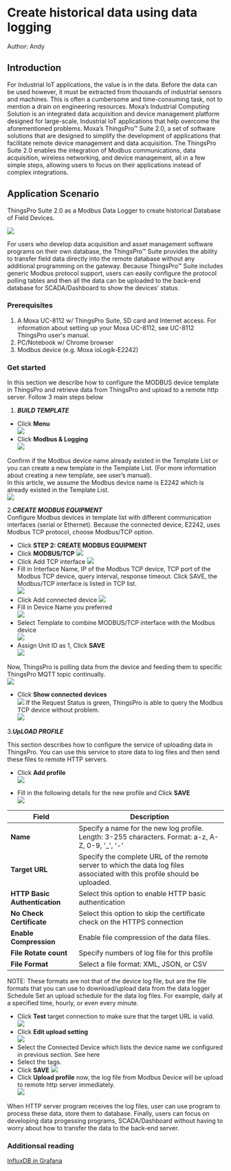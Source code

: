 # Create historical data using data logging

Author: Andy

## Introduction 
For Industrial IoT applications, the value is in the data. Before the data can be used however, it must be extracted from thousands of industrial sensors and machines. This is often a cumbersome and time-consuming task, not to mention a drain on engineering resources. Moxa’s Industrial Computing Solution is an integrated data acquisition and device management platform designed for large-scale, Industrial IoT applications that help overcome the aforementioned problems. Moxa’s ThingsPro™ Suite 2.0, a set of software solutions that are designed to simplify the development of applications that facilitate remote device management and data acquisition. The ThingsPro Suite 2.0 enables the integration of Modbus communications, data acquisition, wireless networking, and device management, all in a few simple steps, allowing users to focus on their applications instead of complex integrations.  

## Application Scenario 
ThingsPro Suite 2.0 as a Modbus Data Logger to create historical Database of Field Devices.

![](img/image001.png)

For users who develop data acquisition and asset management software programs on their own database, the ThingsPro™ Suite provides the ability to transfer field data directly into the remote database without any additional programming on the gateway. Because ThingsPro™ Suite includes generic Modbus protocol support, users can easily configure the protocol polling tables and then all the data can be uploaded to the back-end database for SCADA/Dashboard to show the devices’ status.
  
### Prerequisites 
1. A Moxa UC-8112 w/ ThingsPro Suite, SD card and Internet access. For information about setting up your Moxa UC-8112, see UC-8112 ThingsPro user's manual. 
2. PC/Notebook w/ Chrome browser
3. Modbus device (e.g. Moxa ioLogik-E2242) 
 
### Get started 
In this section we describe how to configure the MODBUS device template in ThingsPro and retrieve data from ThingsPro and upload to a remote http server. Follow 3 main steps below 
1. ***BUILD TEMPLATE***
 - Click **Menu**   
![](img/image002.png)
 - Click **Modbus & Logging**   
![](img/image003.png)

Confirm if the Modbus device name already existed in the Template List or you can create a new template in the Template List. (For more information about creating a new template, see user’s manual).  
In this article, we assume the Modbus device name is E2242 which is already existed in the Template List.   
![](img/image004.png)

2.***CREATE MODBUS EQUIPMENT***    
Configure Modbus devices in template list with different communication interfaces (serial or Ethernet). Because the connected device, E2242, uses Modbus TCP protocol, choose Modbus/TCP option.  
 - Click **STEP 2: CREATE MODBUS EQUIPMENT**
 - Click **MODBUS/TCP**
![](img/image005.png)
 - Click Add TCP interface
![](img/image006.png)
 - Fill in Interface Name, IP of the Modbus TCP device, TCP port of the Modbus TCP device, query interval, response timeout. Click SAVE, the Modbus/TCP interface is listed in TCP list.  
![](img/image007.png)
 - Click Add connected device
![](img/image008.png)
 - Fill in Device Name you preferred  
![](img/image009.png)
 - Select Template to combine MODBUS/TCP interface with the Modbus device   
![](img/image010.png)
 - Assign Unit ID as 1, Click **SAVE**   
![](img/image011.png)

Now, ThingsPro is polling data from the device and feeding them to specific ThingsPro MQTT topic continually.   
![](img/image012.png)
 
 - Click **Show connected devices**   
![](img/image013.png)
If the Request Status is green, ThingsPro is able to query the Modbus TCP device without problem.   
![](img/image014.png)

3.***UpLOAD PROFILE*** 

This section describes how to configure the service of uploading data in ThingsPro. You can use this service to store data to log files and then send these files to remote HTTP servers. 
 
 - Click **Add profile**   
![](img/image015.png)
  
 - Fill in the following details for the new profile and Click **SAVE**   
![](img/image016.png)




| **Field** | **Description** |
| ----------- | ------------------------------------------------------------------------------------------- |
| **Name**        | Specify a name for the new log profile. Length: 3-255 characters. Format: a-z, A-Z, 0-9, '_', '-'  |
| **Target URL**  | Specify the complete URL of the remote server to which the data log files associated with this profile should be uploaded. |  
| **HTTP Basic Authentication** | Select this option to enable HTTP basic authentication |
| **No Check Certificate** | Select this option to skip the certificate check on the HTTPS connection |
| **Enable Compression** | Enable file compression of the data files.  |
| **File Rotate count** | Specify numbers of log file for this profile |
| **File Format** | Select a file format: XML, JSON, or CSV  |
NOTE: These formats are not that of the device log file, but are the file formats that you can use to download/upload data from the data logger  
Schedule 
Set an upload schedule for the data log files. For example, daily at a specified time, hourly, or even every minute.  
 
 - Click **Test** target connection to make sure that the target URL is valid.   
![](img/image017.png)
 - Click **Edit upload setting**   
![](img/image018.png)
 - Select the Connected Device which lists the device name we configured in previous section. See here   
 - Select the tags.   
 - Click **SAVE** 
![](img/image019.png)
 - Click **Upload profile** now, the log file from Modbus Device will be upload to remote http server immediately.   
![](img/image020.png)
 
When HTTP server program receives the log files, user can use program to process these data, store them to database. Finally, users can focus on developing data progessing programs, SCADA/Dashboard without having to worry about how to transfer the data to the back-end server.

### Additionsal reading
[InfluxDB in Grafana](http://docs.grafana.org/features/datasources/influxdb/)

 